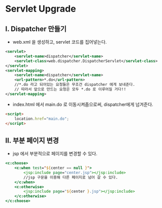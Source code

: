 # Servlet Upgrade

## I. Dispatcher 만들기

- web.xml 을 생성하고, servlet 코드를 집어넣는다.

```xml
<servlet>
    <servlet-name>dispatcher</servlet-name>
    <servlet-class>web.dispatcher.DispatcherServlet</servlet-class>
</servlet>
<servlet-mapping>
    <servlet-name>dispatcher</servlet-name>
    <url-pattern>*.do</url-pattern>
    //*.do 라고 되어있는 요청들은 무조건 dispatcher 에게 보내준다.
    // 따라서 앞으로 만드는 요청은 모두 *.do 로 이루어질 거다!!
</servlet-mapping>
```

- index.html 에서 main.do 로 이동시켜줌으로써, dispatcher에게 넘겨준다.

```html
<script>
	location.href="main.do";
</script>
```



## II. 부분 페이지 변경

- jsp 에서 부분적으로 페이지를 변경할 수 있다.

```jsp
<c:choose>
    <c:when test="${center == null }">
        <jsp:include page="center.jsp"></jsp:include>
        //jsp 구문을 이용해 다른 페이지로 넘어 갈 수 있다.
    </c:when>
    <c:otherwise>
        <jsp:include page="${center }.jsp"></jsp:include>
    </c:otherwise>
</c:choose>
```

